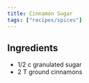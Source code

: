 ```yaml
---
title: Cinnamon Sugar
tags: ["recipes/spices"]
---
```


## Ingredients

- 1/2 c granulated sugar
- 2 T ground cinnamons